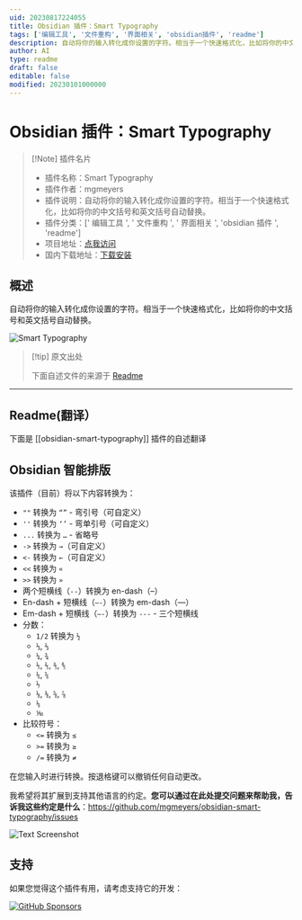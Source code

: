```yaml
---
uid: 20230817224055
title: Obsidian 插件：Smart Typography
tags: ['编辑工具', '文件重构', '界面相关', 'obsidian插件', 'readme']
description: 自动将你的输入转化成你设置的字符。相当于一个快速格式化，比如将你的中文括号和英文括号自动替换。
author: AI
type: readme
draft: false
editable: false
modified: 20230101000000
---
```


# Obsidian 插件：Smart Typography

> [!Note] 插件名片
> - 插件名称：Smart Typography
> - 插件作者：mgmeyers
> - 插件说明：自动将你的输入转化成你设置的字符。相当于一个快速格式化，比如将你的中文括号和英文括号自动替换。
> - 插件分类：[' 编辑工具 ', ' 文件重构 ', ' 界面相关 ', 'obsidian 插件 ', 'readme']
> - 项目地址：[点我访问](https://github.com/mgmeyers/obsidian-smart-typography)
> - 国内下载地址：[下载安装](https://pkmer.cn/products/plugin/pluginMarket/?obsidian-smart-typography)

## 概述

自动将你的输入转化成你设置的字符。相当于一个快速格式化，比如将你的中文括号和英文括号自动替换。

![Smart Typography](https://cdn.pkmer.cn/covers/obsidian-smart-typography.PNG!pkmer)

> [!tip] 原文出处
>
>下面自述文件的来源于 [Readme](https://ghproxy.net/https://raw.githubusercontent.com/mgmeyers/obsidian-smart-typography/main/README.md)

---

## Readme(翻译）

下面是 [[obsidian-smart-typography]] 插件的自述翻译

## Obsidian 智能排版

该插件（目前）将以下内容转换为：

- `""` 转换为 `“”` - 弯引号（可自定义）
- `''` 转换为 `‘’` - 弯单引号（可自定义）
- `...` 转换为 `…` - 省略号
- `->` 转换为 `→`（可自定义）
- `<-` 转换为 `←`（可自定义）
- `<<` 转换为 `«`
- `>>` 转换为 `»`
- 两个短横线（`--`）转换为 en-dash（–）
- En-dash + 短横线（`–-`）转换为 em-dash（—）
- Em-dash + 短横线（`—-`）转换为 `---` - 三个短横线
- 分数：
  - `1/2` 转换为 `½`
  - `⅓`, `⅔`
  - `¼`, `¾`
  - `⅕`, `⅖`, `⅗`, `⅘`
  - `⅙`, `⅚`
  - `⅐`
  - `⅛`, `⅜`, `⅝`, `⅞`
  - `⅑`
  - `⅒`
- 比较符号：
  - `<=` 转换为 `≤`
  - `>=` 转换为 `≥`
  - `/=` 转换为 `≠`

在您输入时进行转换。按退格键可以撤销任何自动更改。

我希望将其扩展到支持其他语言的约定。**您可以通过在此处提交问题来帮助我，告诉我这些约定是什么**：<https://github.com/mgmeyers/obsidian-smart-typography/issues>

<img src="https://raw.githubusercontent.com/mgmeyers/obsidian-smart-quotes/main/Screenshot.png" alt="Text Screenshot">

## 支持

如果您觉得这个插件有用，请考虑支持它的开发：

[![GitHub Sponsors](https://img.shields.io/github/sponsors/mgmeyers?label=Sponsor&logo=GitHub%20Sponsors&style=for-the-badge)](https://github.com/sponsors/mgmeyers)
